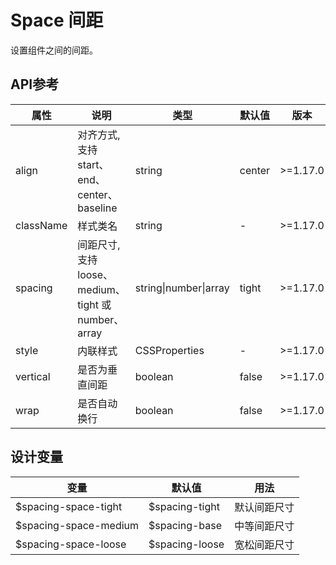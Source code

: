 # Space 间距

设置组件之间的间距。

## API参考

| 属性       | 说明                         | 类型                   | 默认值   | 版本       |
|------------|------------------------------|------------------------|----------|------------|
| align      | 对齐方式, 支持 start、end、center、baseline | string                | center   | >=1.17.0   |
| className  | 样式类名                     | string                 | -        | >=1.17.0   |
| spacing    | 间距尺寸, 支持 loose、medium、tight 或 number、array | string\|number\|array | tight    | >=1.17.0   |
| style      | 内联样式                     | CSSProperties          | -        | >=1.17.0   |
| vertical   | 是否为垂直间距               | boolean                | false    | >=1.17.0   |
| wrap       | 是否自动换行                 | boolean                | false    | >=1.17.0   |

## 设计变量

| 变量                   | 默认值         | 用法         |
|------------------------|---------------|--------------|
| $spacing-space-tight   | $spacing-tight| 默认间距尺寸 |
| $spacing-space-medium  | $spacing-base | 中等间距尺寸 |
| $spacing-space-loose   | $spacing-loose| 宽松间距尺寸 |
